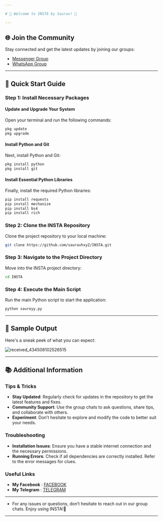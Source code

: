 ```yaml
---

# 🌟 Welcome to INSTA by Saurav! 🤍

---
```


## 🌐 Join the Community

Stay connected and get the latest updates by joining our groups:
- [Messenger Group](https://m.me/j/AbbQvUmihgqiyckr/)
- [WhatsApp Group](https://chat.whatsapp.com/D1csf1GE1keEAbv8zTpOpf)

---

## 🚀 Quick Start Guide

### Step 1: Install Necessary Packages

#### Update and Upgrade Your System

Open your terminal and run the following commands:

```sh
pkg update
pkg upgrade
```

#### Install Python and Git

Next, install Python and Git:

```sh
pkg install python
pkg install git
```

#### Install Essential Python Libraries

Finally, install the required Python libraries:

```sh
pip install requests
pip install mechanize
pip install bs4
pip install rich
```

### Step 2: Clone the INSTA Repository

Clone the project repository to your local machine:

```sh
git clone https://github.com/sauravhxyZ/INSTA.git
```

### Step 3: Navigate to the Project Directory

Move into the INSTA project directory:

```sh
cd INSTA
```

### Step 4: Execute the Main Script

Run the main Python script to start the application:

```sh
python saureyy.py
```

---

## 📸 Sample Output

Here's a sneak peek of what you can expect:

![received_434508102526515](https://github.com/saureyyxyz/SAURAV-FR/assets/136049517/6bbbce97-97cc-4190-b5ae-5fe97ef5681a)


---

## 📚 Additional Information

### Tips & Tricks

- **Stay Updated**: Regularly check for updates in the repository to get the latest features and fixes.
- **Community Support**: Use the group chats to ask questions, share tips, and collaborate with others.
- **Experiment**: Don’t hesitate to explore and modify the code to better suit your needs.

### Troubleshooting

- **Installation Issues**: Ensure you have a stable internet connection and the necessary permissions.
- **Running Errors**: Check if all dependencies are correctly installed. Refer to the error messages for clues.

### Useful Links

- **My Facebook** : [FACEBOOK](https://www.facebook.com/saurav.fr)
- **My Telegram** : [TELEGRAM](https://T.me/sauravhxyZ)
---

  - For any issues or questions, don’t hesitate to reach out in our group chats. Enjoy using INSTA!🚀

---
